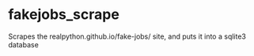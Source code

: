 # fakejobs_scrape
Scrapes the realpython.github.io/fake-jobs/ site, and puts it into a sqlite3 database
